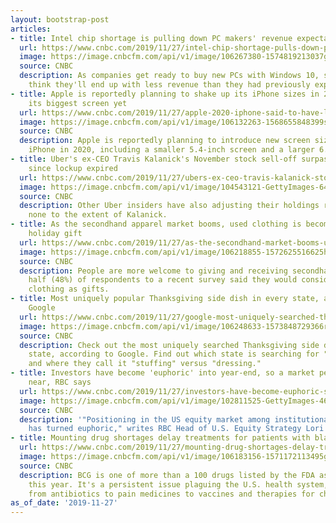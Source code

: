 ```yaml
---
layout: bootstrap-post
articles:
- title: Intel chip shortage is pulling down PC makers' revenue expectations
  url: https://www.cnbc.com/2019/11/27/intel-chip-shortage-pulls-down-pc-makers-revenue-expectations.html
  image: https://image.cnbcfm.com/api/v1/image/106267380-1574819213037gettyimages-1165290115.jpeg?v=1574819291
  source: CNBC
  description: As companies get ready to buy new PCs with Windows 10, some PC makers
    think they'll end up with less revenue than they had previously expected,
- title: Apple is reportedly planning to shake up its iPhone sizes in 2020, including
    its biggest screen yet
  url: https://www.cnbc.com/2019/11/27/apple-2020-iphone-said-to-have-largest-screen-ever.html
  image: https://image.cnbcfm.com/api/v1/image/106132263-1568655848399screenshot2019-09-16at1.41.17pm.png?v=1568656116
  source: CNBC
  description: Apple is reportedly planning to introduce new screen sizes for the
    iPhone in 2020, including a smaller 5.4-inch screen and a larger 6.7-inch screen.
- title: Uber's ex-CEO Travis Kalanick's November stock sell-off surpasses $1.7 billion
    since lockup expired
  url: https://www.cnbc.com/2019/11/27/ubers-ex-ceo-travis-kalanick-stock-sell-off-surpasses-1point5-billion.html
  image: https://image.cnbcfm.com/api/v1/image/104543121-GettyImages-645845884-travis-kalanick.jpg?v=1532563816
  source: CNBC
  description: Other Uber insiders have also adjusting their holdings recently, though
    none to the extent of Kalanick.
- title: As the secondhand apparel market booms, used clothing is becoming an acceptable
    holiday gift
  url: https://www.cnbc.com/2019/11/27/as-the-secondhand-market-booms-used-clothing-is-an-acceptable-gift.html
  image: https://image.cnbcfm.com/api/v1/image/106218855-1572625516625hannah_oh.jpg?v=1572625572
  source: CNBC
  description: People are more welcome to giving and receiving secondhand gifts. Nearly
    half (48%) of respondents to a recent survey said they would consider giving secondhand
    clothing as gifts.
- title: Most uniquely popular Thanksgiving side dish in every state, according to
    Google
  url: https://www.cnbc.com/2019/11/27/google-most-uniquely-searched-thanksgiving-side-dish-in-every-state.html
  image: https://image.cnbcfm.com/api/v1/image/106248633-1573848729366roasted-turkey-with-vegetables-wine-and-organic-homemade-dishes_t20_aov8op.jpg?v=1573848900
  source: CNBC
  description: Check out the most uniquely searched Thanksgiving side dish in every
    state, according to Google. Find out which state is searching for "keto soup"
    and where they call it "stuffing" versus "dressing."
- title: Investors have become 'euphoric' into year-end, so a market peak could be
    near, RBC says
  url: https://www.cnbc.com/2019/11/27/investors-have-become-euphoric-so-a-peak-could-be-near-rbc-says.html
  image: https://image.cnbcfm.com/api/v1/image/102811525-GettyImages-466522395.jpg?v=1574857816
  source: CNBC
  description: '"Positioning in the US equity market among institutional investors
    has turned euphoric," writes RBC Head of U.S. Equity Strategy Lori Calvasina.'
- title: Mounting drug shortages delay treatments for patients with bladder cancer
  url: https://www.cnbc.com/2019/11/27/mounting-drug-shortages-delay-treatments-for-patients-with-bladder-cancer.html
  image: https://image.cnbcfm.com/api/v1/image/106183156-1571172113495gettyimages-1169089767.jpeg?v=1574791295
  source: CNBC
  description: BCG is one of more than a 100 drugs listed by the FDA as in shortage
    this year. It's a persistent issue plaguing the U.S. health system, spanning everything
    from antibiotics to pain medicines to vaccines and therapies for childhood cancer.
as_of_date: '2019-11-27'
---
```


